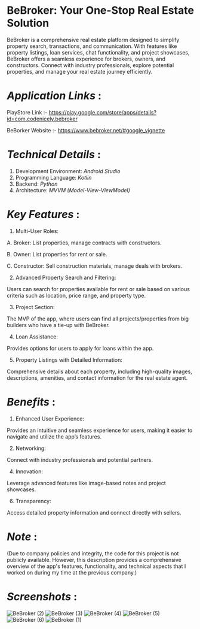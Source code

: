 
# BeBroker: Your One-Stop Real Estate Solution

BeBroker is a comprehensive real estate platform designed to simplify property search, transactions, and communication. With features like property listings, loan services, chat functionality, and project showcases, BeBroker offers a seamless experience for brokers, owners, and constructors. Connect with industry professionals, explore potential properties, and manage your real estate journey efficiently.

# *Application Links* :

PlayStore Link :- https://play.google.com/store/apps/details?id=com.codenicely.bebroker

BeBorker Website :- https://www.bebroker.net/#google_vignette




# *Technical Details* :

1. Development Environment: *Android Studio*
2. Programming Language: *Kotlin*
3. Backend: *Python*
4. Architecture: *MVVM (Model-View-ViewModel)*
# *Key Features* :

1. Multi-User Roles:
   
A. Broker: List properties, manage contracts with constructors.

B. Owner: List properties for rent or sale.

C. Constructor: Sell construction materials, manage deals with brokers.

2. Advanced Property Search and Filtering:

Users can search for properties available for rent or sale based on various criteria such as location, price range, and property type.


3. Project Section:

The MVP of the app, where users can find all projects/properties from big builders who have a tie-up with BeBroker.

4. Loan Assistance:

Provides options for users to apply for loans within the app.

5. Property Listings with Detailed Information:

Comprehensive details about each property, including high-quality images, descriptions, amenities, and contact information for the real estate agent.



# *Benefits* :

1. Enhanced User Experience:

Provides an intuitive and seamless experience for users, making it easier to navigate and utilize the app’s features.

2. Networking:
   
Connect with industry professionals and potential partners.

4. Innovation:
   
 Leverage advanced features like image-based notes and project showcases.

6. Transparency:
   
 Access detailed property information and connect directly with sellers.


# *Note* :

(Due to company policies and integrity, the code for this project is not publicly available. However, this description provides a comprehensive overview of the app's features, functionality, and technical aspects that I worked on during my time at the previous company.)
# *Screenshots* :

![BeBroker (2)](https://github.com/user-attachments/assets/8bbc8be3-46d1-46f9-9885-8199ec44214e)
![BeBroker (3)](https://github.com/user-attachments/assets/4ceed0ae-6a69-4f4f-97bb-fca8320892be)
![BeBroker (4)](https://github.com/user-attachments/assets/a5591df1-d1a3-4aa1-a4b5-cbc03548e628)
![BeBroker (5)](https://github.com/user-attachments/assets/6c9728bd-f707-4526-b253-ff695c96c808)
![BeBroker (6)](https://github.com/user-attachments/assets/6643b494-a769-4724-a52b-7c32c447f1f1)
![BeBroker (1)](https://github.com/user-attachments/assets/93ba2f96-8fb4-48b3-8786-8fdc0785be79)
